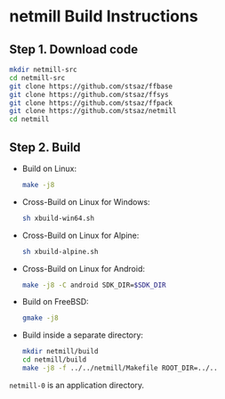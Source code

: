 # netmill Build Instructions

## Step 1. Download code

```sh
mkdir netmill-src
cd netmill-src
git clone https://github.com/stsaz/ffbase
git clone https://github.com/stsaz/ffsys
git clone https://github.com/stsaz/ffpack
git clone https://github.com/stsaz/netmill
cd netmill
```

## Step 2. Build

* Build on Linux:

	```sh
	make -j8
	```

* Cross-Build on Linux for Windows:

	```sh
	sh xbuild-win64.sh
	```

* Cross-Build on Linux for Alpine:

	```sh
	sh xbuild-alpine.sh
	```

* Cross-Build on Linux for Android:

	```sh
	make -j8 -C android SDK_DIR=$SDK_DIR
	```

* Build on FreeBSD:

	```sh
	gmake -j8
	```

* Build inside a separate directory:

	```sh
	mkdir netmill/build
	cd netmill/build
	make -j8 -f ../../netmill/Makefile ROOT_DIR=../..
	```

`netmill-0` is an application directory.
